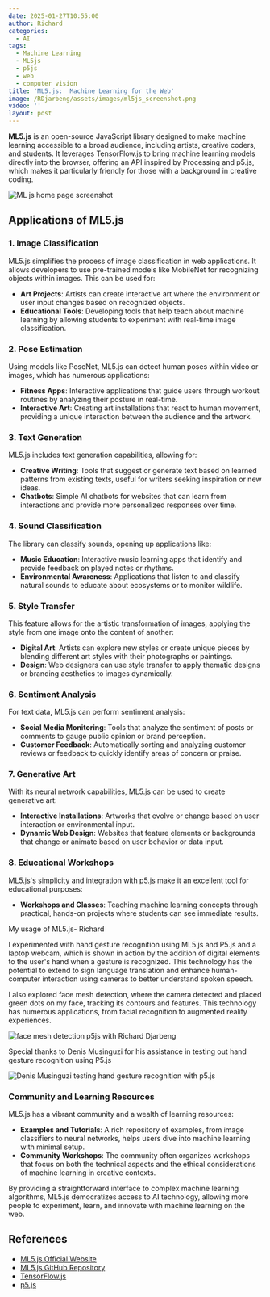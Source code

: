 ```yaml
---
date: 2025-01-27T10:55:00
author: Richard
categories:
  - AI
tags:
  - Machine Learning
  - ML5js
  - p5js
  - web
  - computer vision
title: 'ML5.js:  Machine Learning for the Web'
image: /RDjarbeng/assets/images/ml5js_screenshot.png
video: ''
layout: post
---
```

**ML5.js** is an open-source JavaScript library designed to make machine learning accessible to a broad audience, including artists, creative coders, and students. It leverages TensorFlow.js to bring machine learning models directly into the browser, offering an API inspired by Processing and p5.js, which makes it particularly friendly for those with a background in creative coding.

![ML js home page screenshot](/RDjarbeng/assets/images/ml5js_screenshot.png "ML js home page screenshot")

## Applications of ML5.js

### **1. Image Classification**

ML5.js simplifies the process of image classification in web applications. It allows developers to use pre-trained models like MobileNet for recognizing objects within images. This can be used for:

- **Art Projects**: Artists can create interactive art where the environment or user input changes based on recognized objects.
- **Educational Tools**: Developing tools that help teach about machine learning by allowing students to experiment with real-time image classification.

### **2. Pose Estimation**

Using models like PoseNet, ML5.js can detect human poses within video or images, which has numerous applications:

- **Fitness Apps**: Interactive applications that guide users through workout routines by analyzing their posture in real-time.
- **Interactive Art**: Creating art installations that react to human movement, providing a unique interaction between the audience and the artwork.

### **3. Text Generation**

ML5.js includes text generation capabilities, allowing for:

- **Creative Writing**: Tools that suggest or generate text based on learned patterns from existing texts, useful for writers seeking inspiration or new ideas.
- **Chatbots**: Simple AI chatbots for websites that can learn from interactions and provide more personalized responses over time.

### **4. Sound Classification**

The library can classify sounds, opening up applications like:

- **Music Education**: Interactive music learning apps that identify and provide feedback on played notes or rhythms.
- **Environmental Awareness**: Applications that listen to and classify natural sounds to educate about ecosystems or to monitor wildlife.

### **5. Style Transfer**

This feature allows for the artistic transformation of images, applying the style from one image onto the content of another:

- **Digital Art**: Artists can explore new styles or create unique pieces by blending different art styles with their photographs or paintings.
- **Design**: Web designers can use style transfer to apply thematic designs or branding aesthetics to images dynamically.

### **6. Sentiment Analysis**

For text data, ML5.js can perform sentiment analysis:

- **Social Media Monitoring**: Tools that analyze the sentiment of posts or comments to gauge public opinion or brand perception.
- **Customer Feedback**: Automatically sorting and analyzing customer reviews or feedback to quickly identify areas of concern or praise.

### **7. Generative Art**

With its neural network capabilities, ML5.js can be used to create generative art:

- **Interactive Installations**: Artworks that evolve or change based on user interaction or environmental input.
- **Dynamic Web Design**: Websites that feature elements or backgrounds that change or animate based on user behavior or data input.

### **8. Educational Workshops**

ML5.js's simplicity and integration with p5.js make it an excellent tool for educational purposes:

- **Workshops and Classes**: Teaching machine learning concepts through practical, hands-on projects where students can see immediate results.

My usage of ML5.js- Richard

I experimented with hand gesture recognition using ML5.js and P5.js and a laptop webcam, which is shown in action by the addition of digital elements to the user's hand when a gesture is recognized. This technology has the potential to extend to sign language translation and enhance human-computer interaction using cameras to better understand spoken speech.

I also explored face mesh detection, where the camera detected and placed green dots on my face, tracking its contours and features. This technology has numerous applications, from facial recognition to augmented reality experiences.

![face mesh detection p5js with Richard Djarbeng](/RDjarbeng/assets/images/face_mesh_detection_p5.png "face mesh detection p5js with Richard Djarbeng")


Special thanks to Denis Musinguzi for his assistance in testing out hand gesture recognition using P5.js

![Denis Musinguzi testing hand gesture recognition with p5.js](/RDjarbeng/assets/images/denis_hand_gesture.png "Denis Musinguzi testing hand gesture recognition with p5.js")


### Community and Learning Resources

ML5.js has a vibrant community and a wealth of learning resources:

- **Examples and Tutorials**: A rich repository of examples, from image classifiers to neural networks, helps users dive into machine learning with minimal setup.
- **Community Workshops**: The community often organizes workshops that focus on both the technical aspects and the ethical considerations of machine learning in creative contexts.

By providing a straightforward interface to complex machine learning algorithms, ML5.js democratizes access to AI technology, allowing more people to experiment, learn, and innovate with machine learning on the web.

## References

- [ML5.js Official Website](https://ml5js.org/)
- [ML5.js GitHub Repository](https://github.com/ml5js/ml5-library)
- [TensorFlow.js](https://www.tensorflow.org/js)
- [p5.js](https://p5js.org/)
